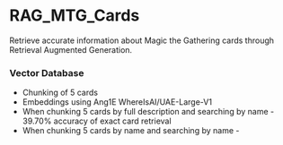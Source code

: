 # RAG_MTG_Cards
Retrieve accurate information about Magic the Gathering cards through Retrieval Augmented Generation. 

### Vector Database
* Chunking of 5 cards
* Embeddings using Ang1E WhereIsAI/UAE-Large-V1
* When chunking 5 cards by full description and searching by name - 39.70% accuracy of exact card retrieval
* When chunking 5 cards by name and searching by name - 